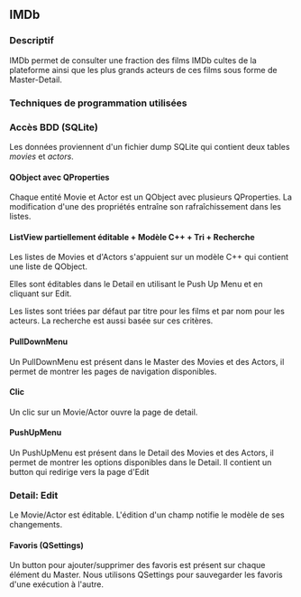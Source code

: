 ## IMDb

### Descriptif

IMDb permet de consulter une fraction des films IMDb cultes de la plateforme ainsi que les plus grands acteurs de ces films sous forme de Master-Detail.

### Techniques de programmation utilisées

### Accès BDD (SQLite)

Les données proviennent d'un fichier dump SQLite qui contient deux tables *movies* et *actors*.

#### QObject avec QProperties

Chaque entité Movie et Actor est un QObject avec plusieurs QProperties. La modification d'une des propriétés entraîne son rafraîchissement dans les listes.

#### ListView partiellement éditable + Modèle C++ + Tri + Recherche

Les listes de Movies et d'Actors s'appuient sur un modèle C++ qui contient une liste de QObject. 

Elles sont éditables dans le Detail en utilisant le Push Up Menu et en cliquant sur Edit.

Les listes sont triées par défaut par titre pour les films et par nom pour les acteurs. La recherche est aussi basée sur ces critères.

#### PullDownMenu

Un PullDownMenu est présent dans le Master des Movies et des Actors, il permet de montrer les pages de navigation disponibles.

#### Clic

Un clic sur un Movie/Actor ouvre la page de detail.

#### PushUpMenu

Un PushUpMenu est présent dans le Detail des Movies et des Actors, il permet de montrer les options disponibles dans le Detail. Il contient un button qui redirige vers la page d'Edit

### Detail: Edit

Le Movie/Actor est éditable. L'édition d'un champ notifie le modèle de ses changements.

#### Favoris (QSettings)

Un button pour ajouter/supprimer des favoris est présent sur chaque élément du Master. Nous utilisons QSettings pour sauvegarder les favoris d'une exécution à l'autre.
